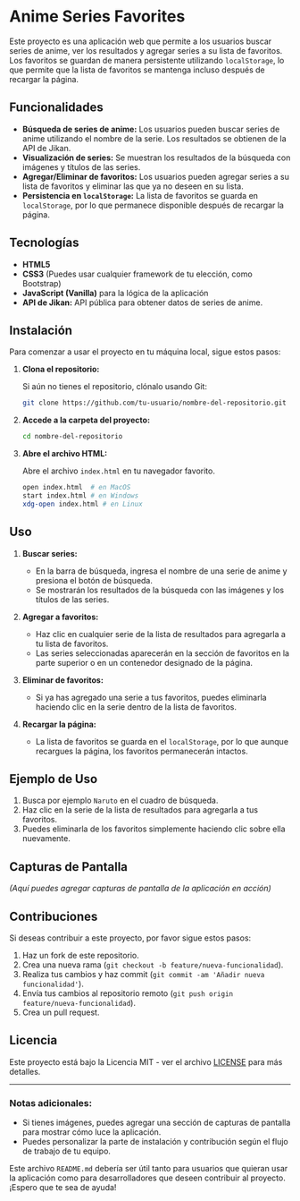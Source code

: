 # Anime Series Favorites

Este proyecto es una aplicación web que permite a los usuarios buscar series de anime, ver los resultados y agregar series a su lista de favoritos. Los favoritos se guardan de manera persistente utilizando `localStorage`, lo que permite que la lista de favoritos se mantenga incluso después de recargar la página.

## Funcionalidades

- **Búsqueda de series de anime:** Los usuarios pueden buscar series de anime utilizando el nombre de la serie. Los resultados se obtienen de la API de Jikan.
- **Visualización de series:** Se muestran los resultados de la búsqueda con imágenes y títulos de las series.
- **Agregar/Eliminar de favoritos:** Los usuarios pueden agregar series a su lista de favoritos y eliminar las que ya no deseen en su lista.
- **Persistencia en `localStorage`:** La lista de favoritos se guarda en `localStorage`, por lo que permanece disponible después de recargar la página.

## Tecnologías

- **HTML5**
- **CSS3** (Puedes usar cualquier framework de tu elección, como Bootstrap)
- **JavaScript (Vanilla)** para la lógica de la aplicación
- **API de Jikan:** API pública para obtener datos de series de anime.

## Instalación

Para comenzar a usar el proyecto en tu máquina local, sigue estos pasos:

1. **Clona el repositorio:**

   Si aún no tienes el repositorio, clónalo usando Git:

   ```bash
   git clone https://github.com/tu-usuario/nombre-del-repositorio.git
   ```

2. **Accede a la carpeta del proyecto:**

   ```bash
   cd nombre-del-repositorio
   ```

3. **Abre el archivo HTML:**

   Abre el archivo `index.html` en tu navegador favorito.

   ```bash
   open index.html  # en MacOS
   start index.html # en Windows
   xdg-open index.html # en Linux
   ```

## Uso

1. **Buscar series:**

   - En la barra de búsqueda, ingresa el nombre de una serie de anime y presiona el botón de búsqueda.
   - Se mostrarán los resultados de la búsqueda con las imágenes y los títulos de las series.

2. **Agregar a favoritos:**

   - Haz clic en cualquier serie de la lista de resultados para agregarla a tu lista de favoritos.
   - Las series seleccionadas aparecerán en la sección de favoritos en la parte superior o en un contenedor designado de la página.

3. **Eliminar de favoritos:**

   - Si ya has agregado una serie a tus favoritos, puedes eliminarla haciendo clic en la serie dentro de la lista de favoritos.

4. **Recargar la página:**
   - La lista de favoritos se guarda en el `localStorage`, por lo que aunque recargues la página, los favoritos permanecerán intactos.

## Ejemplo de Uso

1. Busca por ejemplo `Naruto` en el cuadro de búsqueda.
2. Haz clic en la serie de la lista de resultados para agregarla a tus favoritos.
3. Puedes eliminarla de los favoritos simplemente haciendo clic sobre ella nuevamente.

## Capturas de Pantalla

_(Aquí puedes agregar capturas de pantalla de la aplicación en acción)_

## Contribuciones

Si deseas contribuir a este proyecto, por favor sigue estos pasos:

1. Haz un fork de este repositorio.
2. Crea una nueva rama (`git checkout -b feature/nueva-funcionalidad`).
3. Realiza tus cambios y haz commit (`git commit -am 'Añadir nueva funcionalidad'`).
4. Envía tus cambios al repositorio remoto (`git push origin feature/nueva-funcionalidad`).
5. Crea un pull request.

## Licencia

Este proyecto está bajo la Licencia MIT - ver el archivo [LICENSE](LICENSE) para más detalles.

---

### Notas adicionales:

- Si tienes imágenes, puedes agregar una sección de capturas de pantalla para mostrar cómo luce la aplicación.
- Puedes personalizar la parte de instalación y contribución según el flujo de trabajo de tu equipo.

Este archivo `README.md` debería ser útil tanto para usuarios que quieran usar la aplicación como para desarrolladores que deseen contribuir al proyecto. ¡Espero que te sea de ayuda!
